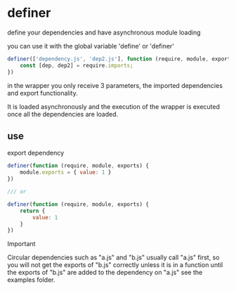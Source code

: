 # definer
define your dependencies and have asynchronous module loading

you can use it with the global variable 'define' or 'definer'

```javascript
definer(['dependency.js', 'dep2.js'], function (require, module, exports) {
    const [dep, dep2] = require.imports;
})
```

in the wrapper you only receive 3 parameters, the imported dependencies and export functionality.

It is loaded asynchronously and the execution of the wrapper is executed once all the dependencies are loaded.

## use
export dependency

```javascript
definer(function (require, module, exports) {
    module.exports = { value: 1 }
})

/// or 

definer(function (require, module, exports) {
    return {
        value: 1
    }
})
```
> [!IMPORTANT]
> Circular dependencies such as "a.js" and "b.js" usually call "a.js" first, 
so you will not get the exports of "b.js" correctly unless it is in a function until 
the exports of "b.js" are added to the dependency on "a.js" see the examples folder.